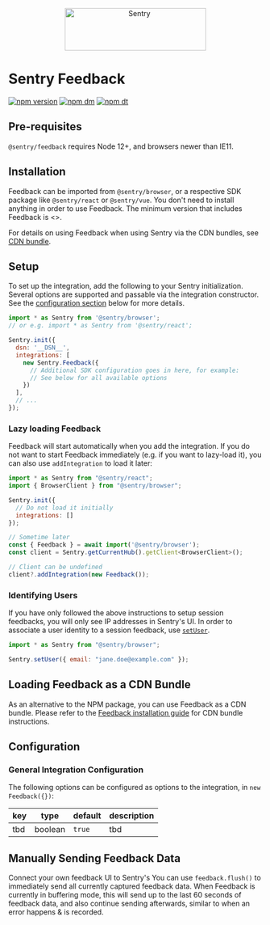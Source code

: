 <p align="center">
  <a href="https://sentry.io/?utm_source=github&utm_medium=logo" target="_blank">
    <img src="https://sentry-brand.storage.googleapis.com/sentry-wordmark-dark-280x84.png" alt="Sentry" width="280" height="84">
  </a>
</p>

# Sentry Feedback

[![npm version](https://img.shields.io/npm/v/@sentry/feedback.svg)](https://www.npmjs.com/package/@sentry/feedback)
[![npm dm](https://img.shields.io/npm/dm/@sentry/feedback.svg)](https://www.npmjs.com/package/@sentry/feedback)
[![npm dt](https://img.shields.io/npm/dt/@sentry/feedback.svg)](https://www.npmjs.com/package/@sentry/feedback)

## Pre-requisites

`@sentry/feedback` requires Node 12+, and browsers newer than IE11.

## Installation

Feedback can be imported from `@sentry/browser`, or a respective SDK package like `@sentry/react` or `@sentry/vue`.
You don't need to install anything in order to use Feedback. The minimum version that includes Feedback is <<CHANGEME>>.

For details on using Feedback when using Sentry via the CDN bundles, see [CDN bundle](#loading-feedback-as-a-cdn-bundle).

## Setup

To set up the integration, add the following to your Sentry initialization. Several options are supported and passable via the integration constructor.
See the [configuration section](#configuration) below for more details.

```javascript
import * as Sentry from '@sentry/browser';
// or e.g. import * as Sentry from '@sentry/react';

Sentry.init({
  dsn: '__DSN__',
  integrations: [
    new Sentry.Feedback({
      // Additional SDK configuration goes in here, for example:
      // See below for all available options
    })
  ],
  // ...
});
```

### Lazy loading Feedback

Feedback will start automatically when you add the integration.
If you do not want to start Feedback immediately (e.g. if you want to lazy-load it),
you can also use `addIntegration` to load it later:

```js
import * as Sentry from "@sentry/react";
import { BrowserClient } from "@sentry/browser";

Sentry.init({
  // Do not load it initially
  integrations: []
});

// Sometime later
const { Feedback } = await import('@sentry/browser');
const client = Sentry.getCurrentHub().getClient<BrowserClient>();

// Client can be undefined
client?.addIntegration(new Feedback());
```

### Identifying Users

If you have only followed the above instructions to setup session feedbacks, you will only see IP addresses in Sentry's UI. In order to associate a user identity to a session feedback, use [`setUser`](https://docs.sentry.io/platforms/javascript/enriching-events/identify-user/).

```javascript
import * as Sentry from "@sentry/browser";

Sentry.setUser({ email: "jane.doe@example.com" });
```

## Loading Feedback as a CDN Bundle

As an alternative to the NPM package, you can use Feedback as a CDN bundle.
Please refer to the [Feedback installation guide](https://docs.sentry.io/platforms/javascript/session-feedback/#install) for CDN bundle instructions.


## Configuration

### General Integration Configuration

The following options can be configured as options to the integration, in `new Feedback({})`:

| key       | type    | default | description |
| --------- | ------- | ------- | ----------- |
| tbd       | boolean | `true`  | tbd         |



## Manually Sending Feedback Data

Connect your own feedback UI to Sentry's You can use `feedback.flush()` to immediately send all currently captured feedback data.
When Feedback is currently in buffering mode, this will send up to the last 60 seconds of feedback data,
and also continue sending afterwards, similar to when an error happens & is recorded.
